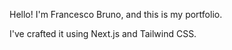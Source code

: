 Hello! I'm Francesco Bruno, and this is my portfolio.

I've crafted it using Next.js and Tailwind CSS.
